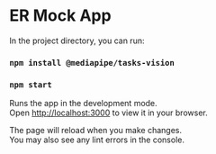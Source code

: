 # ER Mock App

In the project directory, you can run:

### `npm install @mediapipe/tasks-vision`
### `npm start`

Runs the app in the development mode.\
Open [http://localhost:3000](http://localhost:3000) to view it in your browser.

The page will reload when you make changes.\
You may also see any lint errors in the console.
